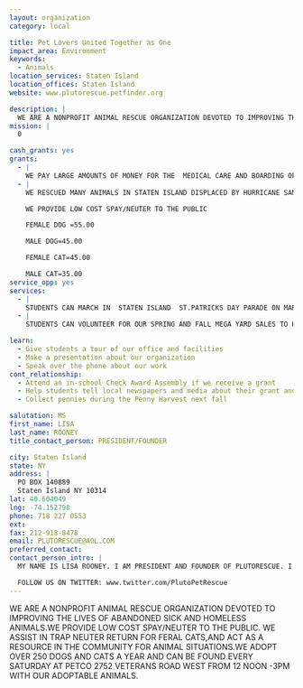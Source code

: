 ```yaml
---
layout: organization
category: local

title: Pet Lovers United Together as One
impact_area: Environment
keywords: 
  - Animals
location_services: Staten Island
location_offices: Staten Island
website: www.plutorescue.petfinder.org

description: |
  WE ARE A NONPROFIT ANIMAL RESCUE ORGANIZATION DEVOTED TO IMPROVING THE LIVES OF ABANDONED SICK AND HOMELESS ANIMALS.WE PROVIDE LOW COST SPAY/NEUTER TO THE PUBLIC. WE ASSIST IN TRAP NEUTER RETURN FOR FERAL CATS,AND ACT AS A RESOURCE IN THE COMMUNITY  FOR ANIMAL SITUATIONS.WE ADOPT OVER 250 DOGS AND CATS A YEAR AND CAN BE FOUND EVERY SATURDAY AT PETCO 2752 VETERANS ROAD WEST FROM 12 NOON -3PM WITH OUR ADOPTABLE ANIMALS.
mission: |
  0

cash_grants: yes
grants: 
  - |
    WE PAY LARGE AMOUNTS OF MONEY FOR THE  MEDICAL CARE AND BOARDING OF THE ANIMALS IN OUR CARE UNTIL THEY FIND PERMANENT HOMES. 
  - |
    WE RESCUED MANY ANIMALS IN STATEN ISLAND DISPLACED BY HURRICANE SANDY. WE ALSO TOOK IN AND FOUND HOMES FOR ANIMALS WHOS OWNERS LOST THEIR HOMES DUE TO SANDY. WE RECEIVED NUMEROUS FOOD DONATIONS WHICH WE DISTRIBUTED TO THE COMMUNITIES AFFECTED BT SANDY. WE HAVE ALSO LISTED LOST AND FOUND ANIMALS INFORMATION ON OUR WEBSITE AND FACEBOOK PAGE.

    WE PROVIDE LOW COST SPAY/NEUTER TO THE PUBLIC

    FEMALE DOG =55.00

    MALE DOG=45.00

    FEMALE CAT=45.00

    MALE CAT=35.00
service_opp: yes
services: 
  - |
    STUDENTS CAN MARCH IN  STATEN ISLAND  ST.PATRICKS DAY PARADE ON MARCH 17, 2013 WITH THEIR PETS  TO PROMOTE ADOPTION OF SHELTER ANIMALS. THEY CAN ALSO APPLY TO VOLUNTEER AT OUR WEEKLY SATURDAY ADOPTIONS AT PETCO, 2752 VETERANS ROAD WEST, STATEN ISLADN, NY 10312 FROM 12 NOON TO 3PM.
  - |
    STUDENTS CAN VOLUNTEER FOR OUR SPRING AND FALL MEGA YARD SALES TO HELP RAISE MONEY FOR HOMELESS ANIMALS.

learn: 
  - Give students a tour of our office and facilities
  - Make a presentation about our organization
  - Speak over the phone about our work
cont_relationship: 
  - Attend an in-school Check Award Assembly if we receive a grant
  - Help students tell local newspapers and media about their grant and/or project with us
  - Collect pennies during the Penny Harvest next fall

salutation: MS
first_name: LISA
last_name: ROONEY
title_contact_person: PRESIDENT/FOUNDER

city: Staten Island
state: NY
address: |
  PO BOX 140889  
  Staten Island NY 10314
lat: 40.604049
lng: -74.152798
phone: 718 227 0553
ext: 
fax: 212-918-8478
email: PLUTORESCUE@AOL.COM
preferred_contact: 
contact_person_intro: |
  MY NAME IS LISA ROONEY. I AM PRESIDENT AND FOUNDER OF PLUTORESCUE. I HAVE BEEN RESCUING ANIMALS FOR OVER 30 TWENTY YEARS. I AM PASSIONATE ABOUT IMPROVING THE LIVES OF ALL ANIMALS. I BELIEVE EDUCATION IS EXTREMELY IMPORTANT IN MAINTAINING A LIFE LONG HOME FOR AN ANIMAL. LIKE US ON FACEBOOK: www.facebook.com/P.L.U.T.ORescue

  FOLLOW US ON TWITTER: www.twitter.com/PlutoPetRescue
---
```

WE ARE A NONPROFIT ANIMAL RESCUE ORGANIZATION DEVOTED TO IMPROVING THE LIVES OF ABANDONED SICK AND HOMELESS ANIMALS.WE PROVIDE LOW COST SPAY/NEUTER TO THE PUBLIC. WE ASSIST IN TRAP NEUTER RETURN FOR FERAL CATS,AND ACT AS A RESOURCE IN THE COMMUNITY  FOR ANIMAL SITUATIONS.WE ADOPT OVER 250 DOGS AND CATS A YEAR AND CAN BE FOUND EVERY SATURDAY AT PETCO 2752 VETERANS ROAD WEST FROM 12 NOON -3PM WITH OUR ADOPTABLE ANIMALS.